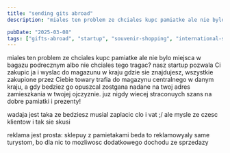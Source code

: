 ```yaml
---
title: "sending gits abroad"
description: "miales ten problem ze chciales kupc pamiatke ale nie bylo miejsca w bagazu podrecznym albo nie chciales tego tragac? nasz startup pozwala Ci zakupic ja i wyslac..."

pubDate: "2025-03-08"
tags: ["gifts-abroad", "startup", "souvenir-shopping", "international-shipping", "innovative-ideas", "cross-border-commerce"]
---
```


miales ten problem ze chciales kupc pamiatke ale nie bylo miejsca w bagazu podrecznym albo nie chciales tego tragac?
nasz startup pozwala Ci zakupic ja i wyslac do magazunu w kraju gdzie sie znajdujesz, 
wszystkie zakupione przez Ciebie towary trafia do magazynu centralnego w danym kraju, a gdy bedziez go opuszcal zostgana nadane na twoj adres zamieszkania w twojej ojczyznie.
juz nigdy wiecej straconuych szans na dobre pamiatki i prezenty!

wadaja jest taka ze bedziesz musial zaplacic clo i vat ;/
ale mysle ze czesc klientow i tak sie skusi

reklama jest prosta: sklepuy z pamietakami beda to reklamowyaly same turystom, bo dla nic to mozliwosc dodatkowego dochodu ze sprzedazy

